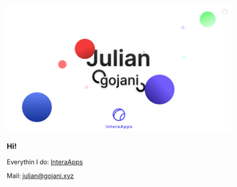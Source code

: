 ![Banner](githubbanner.svg)

### Hi!

Everythin I do: [InteraApps](https://github.com/interaapps)

Mail: julian@gojani.xyz

